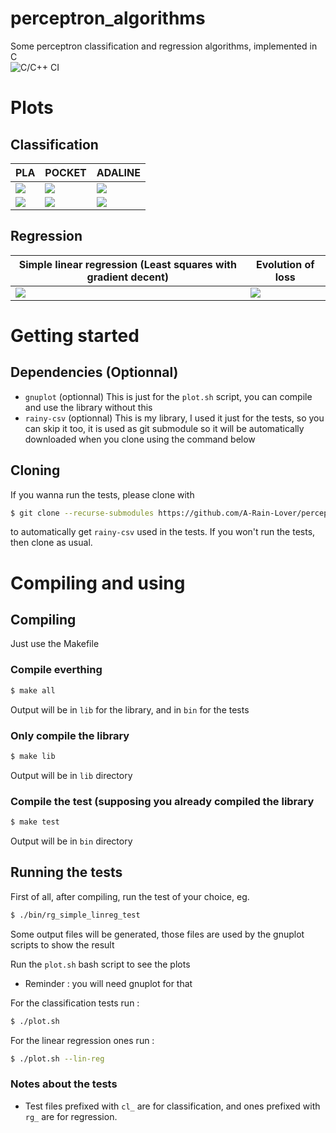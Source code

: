 # perceptron_algorithms

Some perceptron classification and regression algorithms, implemented in C
<br />
![C/C++ CI](https://github.com/A-Rain-Lover/perceptron_algorithms/workflows/C/C++%20CI/badge.svg?branch=master)

# Plots
## Classification
|PLA|POCKET|ADALINE|
|----|----|----|
|<img src="https://github.com/A-Rain-Lover/perceptron_algorithms/blob/master/plots/PLA.png" />|<img src="https://github.com/A-Rain-Lover/perceptron_algorithms/blob/master/plots/pocket.png" />|<img src="https://github.com/A-Rain-Lover/perceptron_algorithms/blob/master/plots/ADALINE.png" />|
|<img src="https://github.com/A-Rain-Lover/perceptron_algorithms/blob/master/plots/PLA_loss.png" />|<img src="https://github.com/A-Rain-Lover/perceptron_algorithms/blob/master/plots/pocket_loss.png" />|<img src="https://github.com/A-Rain-Lover/perceptron_algorithms/blob/master/plots/ADALINE_loss.png" />|
## Regression
|Simple linear regression (Least squares with gradient decent)| Evolution of loss |
|----|----|
|<img src="https://github.com/A-Rain-Lover/perceptron_algorithms/blob/master/plots/lin_reg.png" />|<img src="https://github.com/A-Rain-Lover/perceptron_algorithms/blob/master/plots/lin_reg_loss.png" />|

# Getting started
## Dependencies (Optionnal)
* `gnuplot` (optionnal) This is just for the `plot.sh` script, you can compile and use the library without this
* `rainy-csv` (optionnal) This is my library, I used it just for the tests, so you can skip it too, it is used as git submodule so it will be automatically downloaded when you clone using the command below
## Cloning
If you wanna run the tests, please clone with
```bash
$ git clone --recurse-submodules https://github.com/A-Rain-Lover/perceptron_algorithms
```
to automatically get `rainy-csv` used in the tests.
If you won't run the tests, then clone as usual.

# Compiling and using
## Compiling
Just use the Makefile
### Compile everthing
```bash
$ make all
```
Output will be in `lib` for the library, and in `bin` for the tests
### Only compile the library
```bash
$ make lib
```
Output will be in `lib` directory
### Compile the test (supposing you already compiled the library
```bash
$ make test
```
Output will be in `bin` directory
## Running the tests

First of all, after compiling, run the test of your choice, 
eg.
```bash
$ ./bin/rg_simple_linreg_test
```
Some output files will be generated, those files are used by the gnuplot scripts to show the result 

Run the `plot.sh` bash script to see the plots 
* Reminder : you will need gnuplot for that

For the classification tests run :
```bash
$ ./plot.sh
```

For the linear regression ones run :
```bash
$ ./plot.sh --lin-reg
```
### Notes about the tests
* Test files prefixed with `cl_` are for classification, and ones prefixed with `rg_` are for regression.
